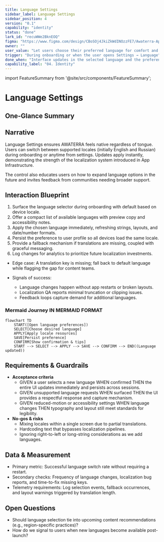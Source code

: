 ```yaml
---
title: Language Settings
sidebar_label: Language Settings
sidebar_position: 4
version: "0.1"
capability: "identity"
status: "done"
lark_id: "recuWWe2BknEOQ"
figma: "https://www.figma.com/design/CBoSOj4JkiZkWdINOzzFE7/Awaterra-App-UIUX?node-id=48-18"
owner: ""
user_value: "Let users choose their preferred language for comfort and accessibility"
trigger: "During onboarding or when the user opens Settings → Language"
done_when: "Interface updates in the selected language and the preference persists"
capability_label: "04. Identity"
---
```


import FeatureSummary from '@site/src/components/FeatureSummary';

# Language Settings

## One-Glance Summary

<FeatureSummary />

## Narrative
Language Settings ensures AWATERRA feels native regardless of tongue. Users can switch between supported locales (initially English and Russian) during onboarding or anytime from settings. Updates apply instantly, demonstrating the strength of the localization system introduced in App Infrastructure.

The control also educates users on how to expand language options in the future and invites feedback from communities needing broader support.

## Interaction Blueprint
1. Surface the language selector during onboarding with default based on device locale.
2. Offer a compact list of available languages with preview copy and accessibility notes.
3. Apply the chosen language immediately, refreshing strings, layouts, and date/number formats.
4. Persist the preference to user profile so all devices load the same locale.
5. Provide a fallback mechanism if translations are missing, coupled with graceful messaging.
6. Log changes for analytics to prioritize future localization investments.

- Edge case: A translation key is missing; fall back to default language while flagging the gap for content teams.

- Signals of success:
  - Language changes happen without app restarts or broken layouts.
  - Localization QA reports minimal truncation or clipping issues.
  - Feedback loops capture demand for additional languages.

### Mermaid Journey IN MERMAID FORMAT

```mermaid
flowchart TD
    START([Open language preferences])
    SELECT[Choose desired language]
    APPLY[Apply locale resources]
    SAVE[Persist preference]
    CONFIRM[Show confirmation & tips]
    START --> SELECT --> APPLY --> SAVE --> CONFIRM --> END((Language updated))
```

## Requirements & Guardrails
- **Acceptance criteria**
  - GIVEN a user selects a new language WHEN confirmed THEN the entire UI updates immediately and persists across sessions.
  - GIVEN unsupported language requests WHEN surfaced THEN the UI provides a respectful response and capture mechanism.
  - GIVEN reduced-motion or accessibility settings WHEN language changes THEN typography and layout still meet standards for legibility.
- **No-gos & risks**
  - Mixing locales within a single screen due to partial translations.
  - Hardcoding text that bypasses localization pipelines.
  - Ignoring right-to-left or long-string considerations as we add languages.

## Data & Measurement
- Primary metric: Successful language switch rate without requiring a restart.
- Secondary checks: Frequency of language changes, localization bug reports, and time-to-fix missing keys.
- Telemetry requirements: Log selection events, fallback occurrences, and layout warnings triggered by translation length.

## Open Questions
- Should language selection tie into upcoming content recommendations (e.g., region-specific practices)?
- How do we signal to users when new languages become available post-launch?

